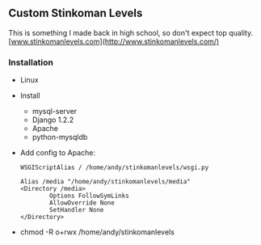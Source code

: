 ## Custom Stinkoman Levels

This is something I made back in high school, so don't expect top quality.
[www.stinkomanlevels.com](http://www.stinkomanlevels.com/)

### Installation

  * Linux
  * Install
    * mysql-server 
    * Django 1.2.2
    * Apache
    * python-mysqldb
  * Add config to Apache:

    ```
    WSGIScriptAlias / /home/andy/stinkomanlevels/wsgi.py

    Alias /media "/home/andy/stinkomanlevels/media"
    <Directory /media>
            Options FollowSymLinks
            AllowOverride None
            SetHandler None
    </Directory>
    ```
  * chmod -R o+rwx /home/andy/stinkomanlevels
